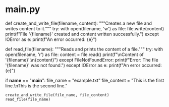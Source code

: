 # main.py

def create_and_write_file(filename, content):
    """Creates a new file and writes content to it."""
    try:
        with open(filename, 'w') as file:
            file.write(content)
        print(f"File '{filename}' created and content written successfully.")
    except IOError as e:
        print(f"An error occurred: {e}")

def read_file(filename):
    """Reads and prints the content of a file."""
    try:
        with open(filename, 'r') as file:
            content = file.read()
            print(f"\nContent of '{filename}':\n{content}")
    except FileNotFoundError:
        print(f"Error: The file '{filename}' was not found.")
    except IOError as e:
        print(f"An error occurred: {e}")

if __name__ == "__main__":
    file_name = "example.txt"
    file_content = "This is the first line.\nThis is the second line."
    
    create_and_write_file(file_name, file_content)
    read_file(file_name)
